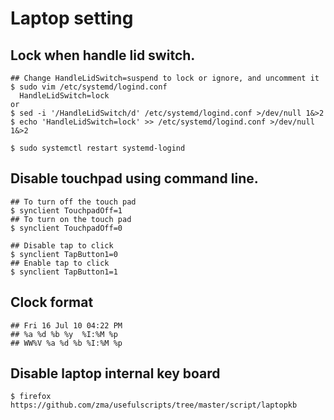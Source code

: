 Laptop setting
==============

## Lock when handle lid switch.

    ## Change HandleLidSwitch=suspend to lock or ignore, and uncomment it
    $ sudo vim /etc/systemd/logind.conf
      HandleLidSwitch=lock
    or
    $ sed -i '/HandleLidSwitch/d' /etc/systemd/logind.conf >/dev/null 1&>2
    $ echo 'HandleLidSwitch=lock' >> /etc/systemd/logind.conf >/dev/null 1&>2

    $ sudo systemctl restart systemd-logind

## Disable touchpad using command line.

    ## To turn off the touch pad
    $ synclient TouchpadOff=1
    ## To turn on the touch pad
    $ synclient TouchpadOff=0

    ## Disable tap to click
    $ synclient TapButton1=0
    ## Enable tap to click
    $ synclient TapButton1=1

## Clock format

    ## Fri 16 Jul 10 04:22 PM
    ## %a %d %b %y  %I:%M %p
    ## WW%V %a %d %b %I:%M %p

## Disable laptop internal key board

    $ firefox https://github.com/zma/usefulscripts/tree/master/script/laptopkb
